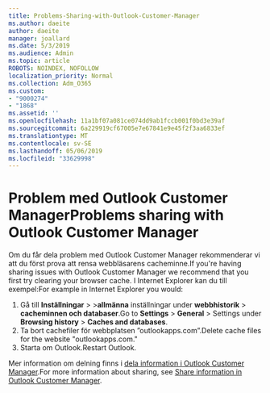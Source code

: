 ```yaml
---
title: Problems-Sharing-with-Outlook-Customer-Manager
ms.author: daeite
author: daeite
manager: joallard
ms.date: 5/3/2019
ms.audience: Admin
ms.topic: article
ROBOTS: NOINDEX, NOFOLLOW
localization_priority: Normal
ms.collection: Adm_O365
ms.custom:
- "9000274"
- "1868"
ms.assetid: ''
ms.openlocfilehash: 11a1bf07a081ce074dd9ab1fccb001f0bd3e39af
ms.sourcegitcommit: 6a229919cf67005e7e67841e9e45f2f3aa6833ef
ms.translationtype: MT
ms.contentlocale: sv-SE
ms.lasthandoff: 05/06/2019
ms.locfileid: "33629998"
---
```

# <a name="problems-sharing-with-outlook-customer-manager"></a><span data-ttu-id="26142-102">Problem med Outlook Customer Manager</span><span class="sxs-lookup"><span data-stu-id="26142-102">Problems sharing with Outlook Customer Manager</span></span> 

<span data-ttu-id="26142-103">Om du får dela problem med Outlook Customer Manager rekommenderar vi att du först prova att rensa webbläsarens cacheminne.</span><span class="sxs-lookup"><span data-stu-id="26142-103">If you're having sharing issues with Outlook Customer Manager we recommend that you first try clearing your browser cache.</span></span> <span data-ttu-id="26142-104">I Internet Explorer kan du till exempel:</span><span class="sxs-lookup"><span data-stu-id="26142-104">For example in Internet Explorer you would:</span></span>
1. <span data-ttu-id="26142-105">Gå till **Inställningar** > >**allmänna** inställningar under **webbhistorik** > **cacheminnen och databaser**.</span><span class="sxs-lookup"><span data-stu-id="26142-105">Go to **Settings** > **General** > Settings under **Browsing history** > **Caches and databases**.</span></span>
2. <span data-ttu-id="26142-106">Ta bort cachefiler för webbplatsen ”outlookapps.com”.</span><span class="sxs-lookup"><span data-stu-id="26142-106">Delete cache files for the website "outlookapps.com."</span></span>
3. <span data-ttu-id="26142-107">Starta om Outlook.</span><span class="sxs-lookup"><span data-stu-id="26142-107">Restart Outlook.</span></span>

<span data-ttu-id="26142-108">Mer information om delning finns i [dela information i Outlook Customer Manager](https://support.office.com/article/4f26cc69-67da-4cd5-b344-02d1a4799310%20).</span><span class="sxs-lookup"><span data-stu-id="26142-108">For more information about sharing, see [Share information in Outlook Customer Manager](https://support.office.com/article/4f26cc69-67da-4cd5-b344-02d1a4799310%20).</span></span> 